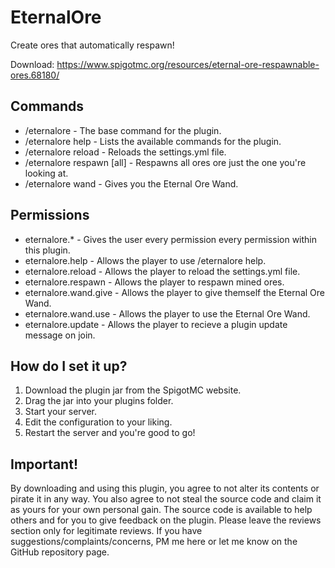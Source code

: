 # EternalOre
Create ores that automatically respawn!

Download: https://www.spigotmc.org/resources/eternal-ore-respawnable-ores.68180/

## Commands
- /eternalore - The base command for the plugin.
- /eternalore help - Lists the available commands for the plugin.
- /eternalore reload - Reloads the settings.yml file.
- /eternalore respawn [all] - Respawns all ores ore just the one you're looking at.
- /eternalore wand - Gives you the Eternal Ore Wand.

## Permissions
- eternalore.* - Gives the user every permission every permission within this plugin.
- eternalore.help - Allows the player to use /eternalore help.
- eternalore.reload - Allows the player to reload the settings.yml file.
- eternalore.respawn - Allows the player to respawn mined ores.
- eternalore.wand.give - Allows the player to give themself the Eternal Ore Wand.
- eternalore.wand.use - Allows the player to use the Eternal Ore Wand.
- eternalore.update - Allows the player to recieve a plugin update message on join.

## How do I set it up?
1) Download the plugin jar from the SpigotMC website.
2) Drag the jar into your plugins folder.
3) Start your server.
4) Edit the configuration to your liking.
5) Restart the server and you're good to go!

## Important!
By downloading and using this plugin, you agree to not alter its
contents or pirate it in any way. You also agree to not steal the
source code and claim it as yours for your own personal gain. The
source code is available to help others and for you to give feedback
on the plugin. Please leave the reviews section only for legitimate
reviews. If you have suggestions/complaints/concerns, PM me here or
let me know on the GitHub repository page.